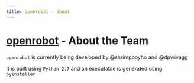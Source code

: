 ```yaml
---
title: openrobot - about
---
```


[openrobot]() - About the Team
=========

```openrobot``` is currently being developed by @shrimpboyho and @dpwivagg

It is built using ```Python 2.7``` and an executable is generated using ```pyinstaller```


